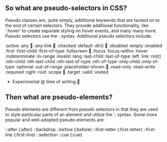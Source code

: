 ## So what are pseudo-selectors in CSS?

Pseudo classes are, quite simply, additional keywords that are tacked on to the end of certain selectors. They provide additional functionality, like ':hover' to create separate styling on hover events, and many many more. Pseudo selectors use the : syntax. Additional pseudo selectors include:

:active
:any 🔬
:any-link 🔬
:checked
:default
:dir() 🔬
:disabled
:empty
:enabled
:first
:first-child
:first-of-type
:fullscreen 🔬
:focus
:focus-within
:hover
:indeterminate
:in-range
:invalid
:lang
:last-child
:last-of-type
:left
:link
:not()
:nth-child
:nth-last-child
:nth-last-of-type
:nth-of-type
:only-child
:only-of-type
:optional
:out-of-range
:placeholder-shown 🔬
:read-only
:read-write
:required
:right
:root
:scope 🔬
:target
:valid
:visited

- Experimental @ time of writing 🔬

## Then what are pseudo-elements?

Pseudo elements are different from pseudo selectors in that they are used to style particular parts of an element and utilize the :: syntax. Some more popular and well-adopted pseudo-elements are:

::after (:after)
::backdrop
::before (:before)
::first-letter (:first-letter)
::first-line (:first-line)
::selection
::cue (:cue)
